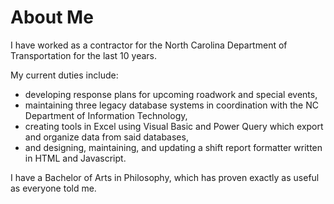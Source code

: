 <!-- **jwcorbett1/jwcorbett1** is a ✨ _special_ ✨ repository because its `README.md` (this file) appears on your GitHub profile.

Here are some ideas to get you started:
- 🔭 I’m currently working on ...
- 🌱 I’m currently learning ...
- 👯 I’m looking to collaborate on ...
- 🤔 I’m looking for help with ...
- 💬 Ask me about ...
- 📫 How to reach me: ...
- 😄 Pronouns: ...
- ⚡ Fun fact: ...
-->

# About Me

I have worked as a contractor for the North Carolina Department of Transportation for the last 10 years.

My current duties include:
* developing response plans for upcoming roadwork and special events,
* maintaining three legacy database systems in coordination with the NC Department of Information Technology,
* creating tools in Excel using Visual Basic and Power Query which export and organize data from said databases,
* and designing, maintaining, and updating a shift report formatter written in HTML and Javascript.

I have a Bachelor of Arts in Philosophy, which has proven exactly as useful as everyone told me.
